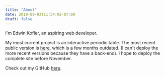 ```yaml
---
title: "About"
date: 2018-09-03T11:54:02-07:00
draft: false
---
```


I'm Edwin Kofler, an aspiring web developer.

My most current project is an interactive periodic table. The most recent public version is [here](https://eankeen.github.io/periodic-table/), which is a few months outdated. (I can't deploy the more recent versions because they have a back-end). I hope to deploy the complete site before November. 

Check out my GitHub [here](https://github.com/EanKeen).